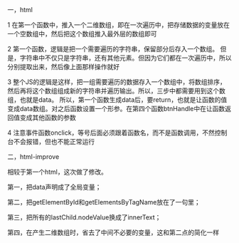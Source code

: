 一，html 

1 在第一个函数中，推入一个二维数组，即在一次遍历中，把存储数据的变量放在一个空数组中，然后把这个数组推入最外层的数组即可

2 第一个函数，逻辑是把一个需要遍历的字符串，保留部分后存入一个数组。 但是，字符串中不仅只是字符串，还有其他元素。但因为它们都在一次遍历中，所以分别提取出来，然后像上面那样操作就好

3 整个JS的逻辑是这样，把一组需要遍历的数据存入一个数组中，将数组排序，然后再将这个数组组成新的字符串并遍历输出。所以，三步中都需要用到这个数组，也就是data。
所以，第一个函数生成data后，要return，也就是让函数的值变成data数组。对之后函数设置一个形参。在第四个函数btnHandle中在让函数返回值变成其他函数的参数

4 注意事件函数onclick，等号后面必须跟着函数名，而不是函数调用，不然控制台不会报错，但也不能正常运行

二，html-improve

相较于第一个html，这次做了修改。

第一，把data声明成了全局变量；

第二，把getElementById和getElementsByTagName放在了一句里；

第三，把所有的lastChild.nodeValue换成了innerText；

第四，在产生二维数组时，省去了中间不必要的变量，这和第二点的简化一样
